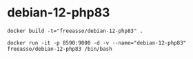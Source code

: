 # debian-12-php83

```
docker build -t="freeasso/debian-12-php83" .
```

```
docker run -it -p 8590:9000 -d -v --name="debian-12-php83" freeasso/debian-12-php83 /bin/bash
```